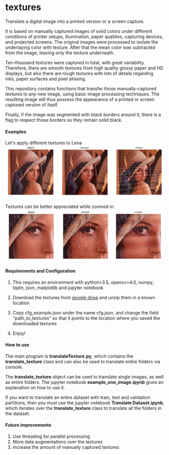 # textures
Translate a digital image into a printed version or a screen capture.

It is based on manually captured images of solid colors under different conditions of printer setups, illumination, paper qualities, capturing devices, and projected screens. The original images were processed to isolate the underlaying color with texture. After that the mean color was subtracted from the image, leaving only the texture underneath.

Ten-thousand textures were captured in total, with great variability. Therefore, there are smooth textures from high quality glossy paper and HD displays, but also there are rough textures with lots of details regarding inks, paper surfaces and pixel aliasing.

This repository contains functions that transfer those manually-captured textures to any new image, using basic image processing techniques. The resulting image will thus possess the appearance of a printed or screen captured version of itself.

Finally, if the image was segmented with black borders around it, there is a flag to respect those borders so they remain solid black.

#### Examples
Let's apply different textures to Lena
![alt text](./assets/full_images.png?raw=true)

Textures can be better appreciated while zoomed in
![alt text](./assets/zoomed_images.png?raw=true)

#### Requirements and Configuration
1) This requires an environment with python>3.5, opencv>4.0, numpy, tqdm, json, matplotlib and jupyter notebook

2) Download the textures from [google drive](https://drive.google.com/file/d/1wLyl2vb3RLFWliGA2LwngwZeHmRex3SB/view?usp=sharing) and unzip them in a known location

3) Copy cfg_example.json under the name cfg.json, and change the field "path_to_textures" so that it points to the location where you saved the downloaded textures

4) Enjoy!

#### How to use
The main program is **translateTexture.py**, which contains the **translate_texture** class and can also be used to translate entire folders via console.

The **translate_texture** object can be used to translate single images, as well as entire folders. The jupyter notebook **example_one_image.ipynb** gives an explanation on how to use it.

If you want to translate an entire dataset with train, test and validation partitions, then you must use the jupyter notebook **Translate Dataset.ipynb**, which iterates over the **translate_texture** class to translate all the folders in the dataset.

#### Future improvements
1) Use threading for parallel processing
2) More data augmentations over the textures
3) Increase the amount of manually captured textures

